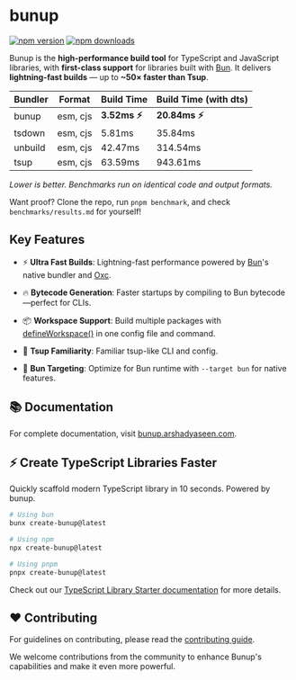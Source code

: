 # bunup

[![npm version](https://img.shields.io/npm/v/bunup.svg?style=flat-square)](https://www.npmjs.com/package/bunup)
[![npm downloads](https://img.shields.io/npm/dm/bunup.svg?style=flat-square)](https://www.npmjs.com/package/bunup)

Bunup is the **high-performance build tool** for TypeScript and JavaScript libraries, with **first-class support** for libraries built with [Bun](https://bun.sh/). It delivers **lightning-fast builds** — up to **~50× faster than Tsup**.

| Bundler | Format   | Build Time     | Build Time (with dts) |
| ------- | -------- | -------------- | --------------------- |
| bunup   | esm, cjs | **3.52ms ⚡️** | **20.84ms ⚡️**       |
| tsdown  | esm, cjs | 5.81ms         | 35.84ms               |
| unbuild | esm, cjs | 42.47ms        | 314.54ms              |
| tsup    | esm, cjs | 63.59ms        | 943.61ms              |

_Lower is better. Benchmarks run on identical code and output formats._

Want proof? Clone the repo, run `pnpm benchmark`, and check `benchmarks/results.md` for yourself!

## Key Features

- ⚡️ **Ultra Fast Builds**: Lightning-fast performance powered by [Bun](https://bun.sh/)'s native bundler and [Oxc](https://oxc.rs).

- 🔥 **Bytecode Generation**: Faster startups by compiling to Bun bytecode—perfect for CLIs.

- 📦 **Workspace Support**: Build multiple packages with [defineWorkspace()](https://bunup.arshadyaseen.com/documentation/#workspaces) in one config file and command.

- 🔄 **Tsup Familiarity**: Familiar tsup-like CLI and config.

- 🎯 **Bun Targeting**: Optimize for Bun runtime with `--target bun` for native features.

## 📚 Documentation

For complete documentation, visit [bunup.arshadyaseen.com](https://bunup.arshadyaseen.com/).

## ⚡️ Create TypeScript Libraries Faster

Quickly scaffold modern TypeScript library in 10 seconds. Powered by bunup.

```bash
# Using bun
bunx create-bunup@latest

# Using npm
npx create-bunup@latest

# Using pnpm
pnpx create-bunup@latest
```

Check out our [TypeScript Library Starter documentation](https://bunup.arshadyaseen.com/typescript-library-starter.html) for more details.

## ❤️ Contributing

For guidelines on contributing, please read the [contributing guide](https://github.com/arshad-yaseen/bunup/blob/main/CONTRIBUTING.md).

We welcome contributions from the community to enhance Bunup's capabilities and make it even more powerful.
